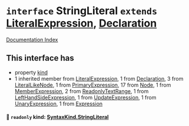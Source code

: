 # `interface` StringLiteral `extends` [LiteralExpression](../interface.LiteralExpression/README.md), [Declaration](../interface.Declaration/README.md)

[Documentation Index](../README.md)

## This interface has

- property [kind](#-readonly-kind-syntaxkindstringliteral)
- 1 inherited member from [LiteralExpression](../interface.LiteralExpression/README.md), 1 from [Declaration](../interface.Declaration/README.md), 3 from [LiteralLikeNode](../interface.LiteralLikeNode/README.md), 1 from [PrimaryExpression](../interface.PrimaryExpression/README.md), 17 from [Node](../interface.Node/README.md), 1 from [MemberExpression](../interface.MemberExpression/README.md), 2 from [ReadonlyTextRange](../interface.ReadonlyTextRange/README.md), 1 from [LeftHandSideExpression](../interface.LeftHandSideExpression/README.md), 1 from [UpdateExpression](../interface.UpdateExpression/README.md), 1 from [UnaryExpression](../interface.UnaryExpression/README.md), 1 from [Expression](../interface.Expression/README.md)


#### 📄 `readonly` kind: [SyntaxKind.StringLiteral](../enum.SyntaxKind/README.md#stringliteral--11)



